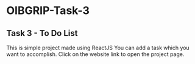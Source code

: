 # OIBGRIP-Task-3
## Task 3 - To Do List
This is simple project made using ReactJS 
You can add a task which you want to accomplish.
Click on the website link to open the project page.
